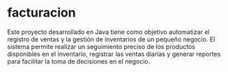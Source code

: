 # facturacion
Este proyecto desarrollado en Java tiene como objetivo automatizar el registro de ventas y la gestión de inventarios de un pequeño negocio. El sistema permite realizar un seguimiento preciso de los productos disponibles en el inventario, registrar las ventas diarias y generar reportes para facilitar la toma de decisiones en el negocio.
